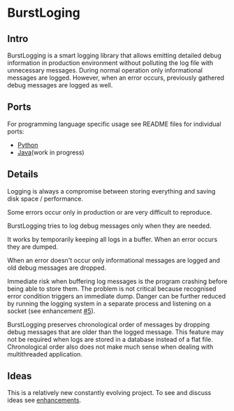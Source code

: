 # BurstLoging

## Intro
BurstLogging is a smart logging library that allows emitting detailed
debug information in production environment without polluting the log file 
with unnecessary messages.
During normal operation only informational messages are logged. 
However, when an error occurs, previously gathered debug messages are logged 
as well.

## Ports
For programming language specific usage see README files for individual ports:
* [Python](python/README.md)
* [Java](java/README.md)(work in progress)

## Details 
Logging is always a compromise between storing everything and saving disk space / performance. 

Some errors occur only in production or are very difficult to reproduce. 

BurstLogging tries to log debug messages only when they are needed. 

It works by temporarily keeping all logs in a buffer. When an error occurs they are dumped.  

When an error doesn't occur only informational messages are logged and old debug messages are dropped.

Immediate risk when buffering log messages is the program crashing before being able to store them. 
The problem is not critical because recognised error condition triggers an immediate dump. 
Danger can be further reduced by running the logging system in a separate process and listening on a socket 
(see enhancement [#5](https://github.com/loomchild/burstlogging/issues/5)).

BurstLogging preserves chronological order of messages by dropping debug messages that are older than the logged message. 
This feature may not be required when logs are stored in a database instead of a flat file. 
Chronological order also does not make much sense when dealing with multithreaded application.

## Ideas
This is a relatively new constantly evolving project. To see and discuss ideas see
[enhancements](https://github.com/loomchild/burstlogging/labels/enhancement).
